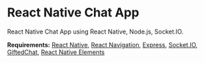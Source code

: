 # React Native Chat App
React Native Chat App using React Native, Node.js, Socket.IO.

**Requirements:**
[React Native](https://reactnative.dev/docs/getting-started),
[React Navigation](https://reactnavigation.org/),
[Express](https://expressjs.com/),
[Socket.IO](https://socket.io/get-started/chat/),
[GiftedChat](https://www.npmjs.com/package/react-native-gifted-chat),
[React Native Elements](https://reactnativeelements.com/docs)
